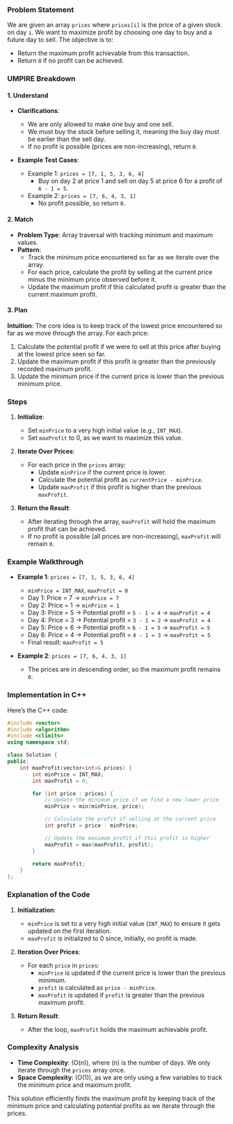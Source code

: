 ### Problem Statement

We are given an array `prices` where `prices[i]` is the price of a given stock on day `i`. We want to maximize profit by choosing one day to buy and a future day to sell. The objective is to:
- Return the maximum profit achievable from this transaction.
- Return `0` if no profit can be achieved.

### UMPIRE Breakdown

#### **1. Understand**
- **Clarifications**:
  - We are only allowed to make one buy and one sell.
  - We must buy the stock before selling it, meaning the buy day must be earlier than the sell day.
  - If no profit is possible (prices are non-increasing), return `0`.

- **Example Test Cases**:
  - Example 1: `prices = [7, 1, 5, 3, 6, 4]`
    - Buy on day 2 at price 1 and sell on day 5 at price 6 for a profit of `6 - 1 = 5`.
  - Example 2: `prices = [7, 6, 4, 3, 1]`
    - No profit possible, so return `0`.

#### **2. Match**
- **Problem Type**: Array traversal with tracking minimum and maximum values.
- **Pattern**:
  - Track the minimum price encountered so far as we iterate over the array.
  - For each price, calculate the profit by selling at the current price minus the minimum price observed before it.
  - Update the maximum profit if this calculated profit is greater than the current maximum profit.

#### **3. Plan**

**Intuition**:
The core idea is to keep track of the lowest price encountered so far as we move through the array. For each price:
1. Calculate the potential profit if we were to sell at this price after buying at the lowest price seen so far.
2. Update the maximum profit if this profit is greater than the previously recorded maximum profit.
3. Update the minimum price if the current price is lower than the previous minimum price.

### Steps

1. **Initialize**:
   - Set `minPrice` to a very high initial value (e.g., `INT_MAX`).
   - Set `maxProfit` to 0, as we want to maximize this value.

2. **Iterate Over Prices**:
   - For each price in the `prices` array:
     - Update `minPrice` if the current price is lower.
     - Calculate the potential profit as `currentPrice - minPrice`.
     - Update `maxProfit` if this profit is higher than the previous `maxProfit`.

3. **Return the Result**:
   - After iterating through the array, `maxProfit` will hold the maximum profit that can be achieved.
   - If no profit is possible (all prices are non-increasing), `maxProfit` will remain `0`.

### Example Walkthrough

- **Example 1**: `prices = [7, 1, 5, 3, 6, 4]`
  - `minPrice = INT_MAX`, `maxProfit = 0`
  - Day 1: Price = 7 → `minPrice = 7`
  - Day 2: Price = 1 → `minPrice = 1`
  - Day 3: Price = 5 → Potential profit = `5 - 1 = 4` → `maxProfit = 4`
  - Day 4: Price = 3 → Potential profit = `3 - 1 = 2` → `maxProfit = 4`
  - Day 5: Price = 6 → Potential profit = `6 - 1 = 5` → `maxProfit = 5`
  - Day 6: Price = 4 → Potential profit = `4 - 1 = 3` → `maxProfit = 5`
  - Final result: `maxProfit = 5`

- **Example 2**: `prices = [7, 6, 4, 3, 1]`
  - The prices are in descending order, so the maximum profit remains `0`.

### Implementation in C++

Here’s the C++ code:

```cpp
#include <vector>
#include <algorithm>
#include <climits>
using namespace std;

class Solution {
public:
    int maxProfit(vector<int>& prices) {
        int minPrice = INT_MAX;
        int maxProfit = 0;

        for (int price : prices) {
            // Update the minimum price if we find a new lower price
            minPrice = min(minPrice, price);

            // Calculate the profit if selling at the current price
            int profit = price - minPrice;

            // Update the maximum profit if this profit is higher
            maxProfit = max(maxProfit, profit);
        }

        return maxProfit;
    }
};
```

### Explanation of the Code

1. **Initialization**:
   - `minPrice` is set to a very high initial value (`INT_MAX`) to ensure it gets updated on the first iteration.
   - `maxProfit` is initialized to 0 since, initially, no profit is made.

2. **Iteration Over Prices**:
   - For each `price` in `prices`:
     - `minPrice` is updated if the current price is lower than the previous minimum.
     - `profit` is calculated as `price - minPrice`.
     - `maxProfit` is updated if `profit` is greater than the previous maximum profit.

3. **Return Result**:
   - After the loop, `maxProfit` holds the maximum achievable profit.

### Complexity Analysis

- **Time Complexity**: \(O(n)\), where \(n\) is the number of days. We only iterate through the `prices` array once.
- **Space Complexity**: \(O(1)\), as we are only using a few variables to track the minimum price and maximum profit.

This solution efficiently finds the maximum profit by keeping track of the minimum price and calculating potential profits as we iterate through the prices.
